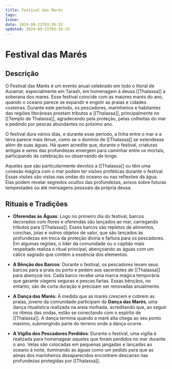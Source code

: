 ```yaml
---
title: Festival das Marés
tags: 
Ícone: 
date: 2024-09-21T03:30:33
updated: 2024-09-21T03:30:33
---
```


# Festival das Marés

## Descrição
O Festival das Marés é um evento anual celebrado em todo o litoral de Auramar, especialmente em Tarash, em homenagem à deusa [[Thalassa]] a soberana dos mares. Esse festival coincide com as maiores marés do ano, quando o oceano parece se expandir e engolir as praias e cidades costeiras. Durante este período, os pescadores, marinheiros e habitantes das regiões litorâneas prestam tributos a [[Thalassa]], principalmente no [[Templo de Thalassa]], agradecendo pela proteção, pelas colheitas do mar e pedindo por pescas abundantes no próximo ano.

O festival dura vários dias, e durante esse período, a linha entre o mar e a terra parece mais tênue, como se o domínio de [[Thalassa]] se estendesse além de suas águas. Há quem acredite que, durante o festival, criaturas antigas e seres das profundezas emergem para caminhar entre os mortais, participando da celebração ou observando de longe.

Aqueles que são particularmente devotos a [[Thalassa]] ou têm uma conexão mágica com o mar podem ter visões proféticas durante o festival. Essas visões são vistas nas ondas do oceano ou nas reflexões da água. Elas podem revelar segredos ocultos das profundezas, avisos sobre futuras tempestades ou até mensagens pessoais da própria deusa.

## Rituais e Tradições
- **Oferendas às Águas**: Logo no primeiro dia do festival, barcos decorados com flores e oferendas são lançados ao mar, carregando tributos para [[Thalassa]]. Esses barcos são repletos de alimentos, conchas, joias e outros objetos de valor, que são lançados às profundezas em troca da proteção divina e fartura para os pescadores. Em algumas regiões, o líder da comunidade ou o capitão mais respeitado realiza o ritual principal, abençoando as águas com um cálice sagrado que contém a essência dos elementos.

- **A Bênção dos Barcos**: Durante o festival, os pescadores levam seus barcos para a praia ou porto e pedem aos sacerdotes de [[Thalassa]] para abençoá-los. Cada barco recebe uma marca mágica temporária que garante viagens seguras e pescas fartas. Essas bênçãos, no entanto, são de curta duração e precisam ser renovadas anualmente.

- **A Dança das Marés**: À medida que as marés crescem e cobrem as praias, jovens da comunidade participam da **Dança das Marés**, uma dança ritualística realizada na areia molhada, acreditando que, ao seguir os ritmos das ondas, estão se conectando com o espírito de [[Thalassa]]. A dança termina quando a maré alta chega ao seu ponto máximo, submergindo parte do terreno onde a dança ocorre.

- **A Vigília dos Pescadores Perdidos**: Durante o festival, uma vigília é realizada para homenagear aqueles que foram perdidos no mar durante o ano. Velas são colocadas em pequenas jangadas e lançadas ao oceano à noite, iluminando as águas como um pedido para que as almas dos marinheiros desaparecidos encontrem descanso nas profundezas protegidas por [[Thalassa]].